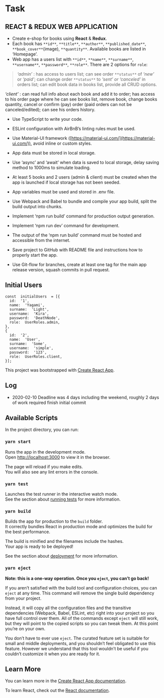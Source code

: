 # Task

## REACT & REDUX WEB APPLICATION
- Create e-shop for books using **React** & **Redux**.
- Each book has `**id**`, `**title**`, `**author**`, `**published_date**`, `**book_cover**`(image), `**quantity**`. Available books are listed in ‘Homepage’.
- Web app has a users list with `**id**`, `**name**`, `**surname**`, `**username**`, `**password**`, `**role**`. There are 2 options for `role`:

>_‘admin’_ : has access to users list; can see order `**status**` of _‘new’_ or _‘paid’_; can change order `**status**` to _‘sent’ or ‘canceled’_ in orders list; can edit book data in books list, provide all CRUD options.

_‘client’_ : can read full info about each book and add it to order; has access to his order page where he can see books list, remove book, change books quantity, cancel or confirm (pay) order (paid orders can not be canceled/edited); can see his orders history.


- Use TypeScript to write your code.

- ESLint configuration with AirBnB’s linting rules must be used.

- Use Material-UI framework ([https://material-ui.com/](https://material-ui.com/)), avoid inline or custom styles.

- App data must be stored in local storage.

- Use ‘async’ and ‘await’ when data is saved to local storage, delay saving method to 1000ms to simulate loading.

- At least 5 books and 2 users (admin & client) must be created when the app is launched if local storage has not been seeded.

- App variables must be used and stored in .env file.

- Use Webpack and Babel to bundle and compile your app build, split the build output into chunks.

- Implement ‘npm run build’ command for production output generation.

- Implement ‘npm run dev’ command for development.

- The output of the ‘npm run build’ command must be hosted and accessible from the internet.

- Save project to GitHub with README file and instructions how to properly start the app.

- Use Git-flow for branches, create at least one tag for the main app release version, squash commits in pull request.


## Initial Users
```
const  initialUsers  = [{
  id:  '1',
  name:  'Yagami',
  surname:  'Light',
  username:  'Kira',
  password:  'DeathNode',
  role:  UserRoles.admin,
},
{
  id:  '2',
  name:  'User',
  surname:  'Some',
  username:  'simple',
  password:  '123',
  role:  UserRoles.client,
}];
```

This project was bootstrapped with [Create React App](https://github.com/facebook/create-react-app).

## Log

- 2020-02-10 Deadline was 4 days including the weekend, roughly 2 days of work required finish initial commit

## Available Scripts

In the project directory, you can run:

### `yarn start`

Runs the app in the development mode.<br />
Open [http://localhost:3000](http://localhost:3000) to view it in the browser.

The page will reload if you make edits.<br />
You will also see any lint errors in the console.

### `yarn test`

Launches the test runner in the interactive watch mode.<br />
See the section about [running tests](https://facebook.github.io/create-react-app/docs/running-tests) for more information.

### `yarn build`

Builds the app for production to the `build` folder.<br />
It correctly bundles React in production mode and optimizes the build for the best performance.

The build is minified and the filenames include the hashes.<br />
Your app is ready to be deployed!

See the section about [deployment](https://facebook.github.io/create-react-app/docs/deployment) for more information.

### `yarn eject`

**Note: this is a one-way operation. Once you `eject`, you can’t go back!**

If you aren’t satisfied with the build tool and configuration choices, you can `eject` at any time. This command will remove the single build dependency from your project.

Instead, it will copy all the configuration files and the transitive dependencies (Webpack, Babel, ESLint, etc) right into your project so you have full control over them. All of the commands except `eject` will still work, but they will point to the copied scripts so you can tweak them. At this point you’re on your own.

You don’t have to ever use `eject`. The curated feature set is suitable for small and middle deployments, and you shouldn’t feel obligated to use this feature. However we understand that this tool wouldn’t be useful if you couldn’t customize it when you are ready for it.

## Learn More

You can learn more in the [Create React App documentation](https://facebook.github.io/create-react-app/docs/getting-started).

To learn React, check out the [React documentation](https://reactjs.org/).
